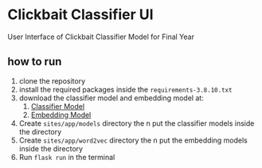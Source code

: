 # Clickbait Classifier UI

User Interface of Clickbait Classifier Model for Final Year

## how to run

1. clone the repository
1. install the required packages inside the `requirements-3.8.10.txt`
1. download the classifier model and embedding model at:
   1. [Classifier Model](https://drive.google.com/drive/folders/1-2_Ku1rNgqHkdXI3VepfgyRnq1c-fFQD?usp=share_link)
   1. [Embedding Model](https://drive.google.com/drive/folders/1qw3cdt7-2JW21MxH0Sfp4RJZfofgOzVW?usp=share_link)
1. Create `sites/app/models` directory the n put the classifier models inside the directory
1. Create `sites/app/word2vec` directory the n put the embedding models inside the directory
1. Run `flask run` in the terminal
